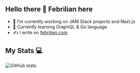 ## Hello there 👋 Febrilian here

- 🔭 I’m currently working on JAM Stack projects and Next.js
- 🌱 Currently learning GraphQL & Go language
- ✍ I write on [febrilian.com](https://febrilian.com)

## My Stats 💻

![GitHub stats](https://github-readme-stats.vercel.app/api?username=febriliankr&show_icons=true&theme=tokyonight)

<!--
**febriliankr/febriliankr** is a ✨ _special_ ✨ repository because its `README.md` (this file) appears on your GitHub profile.

Here are some ideas to get you started:

- 🔭 I’m currently working on ...
- 🌱 I’m currently learning ...
- 👯 I’m looking to collaborate on ...
- 🤔 I’m looking for help with ...
- 💬 Ask me about ...
- 📫 How to reach me: ...
- 😄 Pronouns: ...
- ⚡ Fun fact: ...
-->
